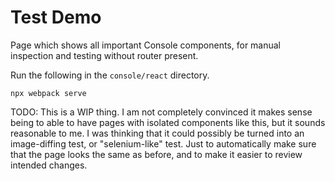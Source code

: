 # Test Demo

Page which shows all important Console components, for manual inspection and testing without router present.

Run the following in the `console/react` directory.

    npx webpack serve

TODO: This is a WIP thing. I am not completely convinced it makes sense being to able to have pages with isolated components like this, but it sounds reasonable to me.
I was thinking that it could possibly be turned into an image-diffing test, or "selenium-like" test. Just to automatically make sure that the page looks the same as before, and to make it easier to review intended changes.
